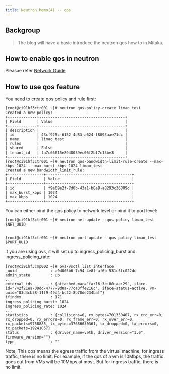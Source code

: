 ```yaml
---
title: Neutron Memo(4) -- qos
---
```

## Backgroup

> The blog will have a basic introduce the neutron qos how to in Mitaka.

## How to enable qos in neutron

Pleasae refer [Network Guide](http://docs.openstack.org/mitaka/networking-guide/config-qos.html)


## How to use qos feature

You need to create qos policy and rule first:
```
[root@ci91hf3ctr001 ~]# neutron qos-policy-create limao_test
Created a new policy:
+-------------+--------------------------------------+
| Field       | Value                                |
+-------------+--------------------------------------+
| description |                                      |
| id          | 43cf925c-6152-4d83-a624-f8093aae71dc |
| name        | limao_test                           |
| rules       |                                      |
| shared      | False                                |
| tenant_id   | fa7c66615e8948039ec06f2bf7c13be3     |
+-------------+--------------------------------------+
[root@ci91hf3ctr001 ~]# neutron qos-bandwidth-limit-rule-create --max-kbps 1024  --max-burst-kbps 1024 limao_test
Created a new bandwidth_limit_rule:
+----------------+--------------------------------------+
| Field          | Value                                |
+----------------+--------------------------------------+
| id             | f9a69e2f-7d0b-43a1-b8e8-a8293c36809d |
| max_burst_kbps | 1024                                 |
| max_kbps       | 1024                                 |
+----------------+--------------------------------------+
```

You can either bind the qos policy to network level or bind it to port level:
```
[root@ci91hf3ctr001 ~]# neutron net-update --qos-policy limao_test $NET_UUID


[root@ci91hf3ctr001 ~]# neutron port-update --qos-policy limao_test $PORT_UUID
```

if you are using ovs, it will set up to ingress_policing_burst and ingress_policing_rate:
```
[root@ci91hf3cmp002 ~]# ovs-vsctl list interface
_uuid               : a0d005b6-7c94-4e8f-af6b-531c5fc022dc
admin_state         : up
...
external_ids        : {attached-mac="fa:16:3e:00:aa:29", iface-id="742f21ea-09dd-4777-9d0a-77ca3ffe216c", iface-status=active, vm-uuid="83d4cb38-11f9-49d4-bc22-8b78de234baf"}
ifindex             : 171
ingress_policing_burst: 1024
ingress_policing_rate: 1024
...
statistics          : {collisions=0, rx_bytes=701350407, rx_crc_err=0, rx_dropped=0, rx_errors=0, rx_frame_err=0, rx_over_err=0, rx_packets=9758885, tx_bytes=37686030361, tx_dropped=0, tx_errors=0, tx_packets=19241057}
status              : {driver_name=veth, driver_version="1.0", firmware_version=""}
type                : ""
```

Note, This qos means the egress traffic from the virtual machine, for ingress traffic, there is no limit.
For example, if the qos of a vm is 10Mbps, the traffic goes out from VMs will be 10Mbps at most. But for ingress traffic, there is no limit.
